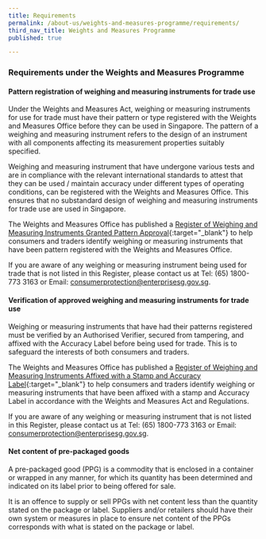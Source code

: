 ```yaml
---
title: Requirements
permalink: /about-us/weights-and-measures-programme/requirements/
third_nav_title: Weights and Measures Programme
published: true

---
```

### Requirements under the Weights and Measures Programme

#### Pattern registration of weighing and measuring instruments for trade use

Under the Weights and Measures Act, weighing or measuring instruments for use for trade must have their pattern or type registered with the Weights and Measures Office before they can be used in Singapore. The pattern of a weighing and measuring instrument refers to the design of an instrument with all components affecting its measurement properties suitably specified.

Weighing and measuring instrument that have undergone various tests and are in compliance with the relevant international standards to attest that they can be used / maintain accuracy under different types of operating conditions, can be registered with the Weights and Measures Office. This ensures that no substandard design of weighing and measuring instruments for trade use are used in Singapore.

The Weights and Measures Office has published a [Register of Weighing and Measuring Instruments Granted Pattern Approval](https://cpsa.enterprisesg.gov.sg/totalagility/forms/cpssite/PUBSearchGPA.form){:target="_blank"} to help consumers and traders identify weighing or measuring instruments that have been pattern registered with the Weights and Measures Office. 

If you are aware of any weighing or measuring instrument being used for trade that is not listed in this Register, please contact us at Tel: (65) 1800-773 3163 or Email: <consumerprotection@enterprisesg.gov.sg>.

#### Verification of approved weighing and measuring instruments for trade use

Weighing or measuring instruments that have had their patterns registered must be verified by an Authorised Verifier, secured from tampering, and affixed with the Accuracy Label before being used for trade. This is to safeguard the interests of both consumers and traders. 

The Weights and Measures Office has published a [Register of Weighing and Measuring Instruments Affixed with a Stamp and Accuracy Label](https://cpsa.enterprisesg.gov.sg/totalagility/forms/cpssite/PUBSearchWMI.form){:target="_blank"} to help consumers and traders identify weighing or measuring instruments that have been affixed with a stamp and Accuracy Label in accordance with the Weights and Measures Act and Regulations.

If you are aware of any weighing or measuring instrument that is not listed in this Register, please contact us at Tel: (65) 1800-773 3163 or Email: <consumerprotection@enterprisesg.gov.sg>.

#### Net content of pre-packaged goods

A pre-packaged good (PPG) is a commodity that is enclosed in a container or wrapped in any manner, for which its quantity has been determined and indicated on its label prior to being offered for sale.

It is an offence to supply or sell PPGs with net content less than the quantity stated on the package or label. Suppliers and/or retailers should have their own system or measures in place to ensure net content of the PPGs corresponds with what is stated on the package or label.

